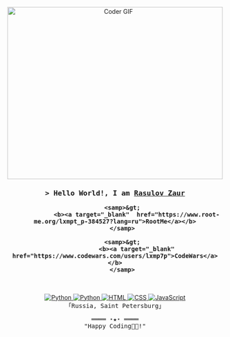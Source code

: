 <!-- https://github.com/ShahriarShafin/ -->
<!-- April 15, 2021 -->
<!-- leave a STAR, if you like it ! -->

<!-- GIF -->
<p  align="center"><img src="https://media.giphy.com/media/SWoSkN6DxTszqIKEqv/giphy.gif" alt="Coder GIF" width="500" height="400">


<!-- Intro  -->
<h3 align="center">
        <samp>&gt; Hello World!, I am
                <b><a target="_blank" href="https://github.com/lxmp7p/">Rasulov Zaur</a></b>
        </samp>

      

        <samp>&gt;
                <b><a target="_blank"  href="https://www.root-me.org/lxmpt_p-384527?lang=ru">RootMe</a></b>
        </samp>
        
        <samp>&gt;
                <b><a target="_blank"  href="https://www.codewars.com/users/lxmp7p">CodeWars</a></b>
        </samp>
        
</h3>
<br>

<p align="center">
        <!-- Programming Languages -->
        <!-- Django -->
        <a href="https://github.com/lxmp7p?tab=repositories" target="_blank"><img alt="Python"
                        src="https://img.shields.io/badge/Django-092E20?style=for-the-badge&logo=django&logoColor=white">
        </a>
        <!-- Python -->
        <a href="https://github.com/lxmp7p?tab=repositories" target="_blank"><img alt="Python"
                        src="https://img.shields.io/badge/Python-3776AB?style=for-the-badge&logo=python&logoColor=white">
        </a>
        <!-- HTML -->
        <a href="https://github.com/lxmp7p?tab=repositories" target="_blank"><img alt="HTML"
                        src="https://img.shields.io/badge/HTML-239120?style=for-the-badge&logo=html5&logoColor=white">
        </a>
        <!-- CSS  -->
        <a href="https://github.com/lxmp7p?tab=repositories" target="_blank"><img alt="CSS"
                        src="https://img.shields.io/badge/CSS-239120?&style=for-the-badge&logo=css3&logoColor=white">
        </a>
        <!-- JavaScript -->
        <a href="https://github.com/lxmp7p?tab=repositories" target="_blank"><img alt="JavaScript"
                        src="https://img.shields.io/badge/JavaScript-F7DF1E?style=for-the-badge&logo=javascript&logoColor=black">
        </a>
        <br>
        <samp>
                「Russia, Saint Petersburg」
                <br>
        </samp>
</p>

<!-- Footer -->
<samp>
    <p align="center">
        ════ ⋆★⋆ ════
        <br>
        "Happy Coding👨‍💻!"
    </p>
</samp>
